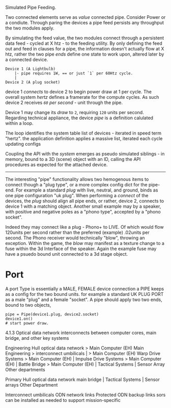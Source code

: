 Simulated Pipe Feeding.

Two connected elements serve as _value_ connected pipe. Consider Power or a condiute.
Through paring the devices a pipe feed persists any throughput the two modules apply.

By simulating the feed value, the two modules connect through a persistent data feed - cycled at X htz - to the feeding utility. By only defining the feed out and feed in clauses for a pipe, the information doesn't actually flow at X htz, rather the two pipe _ends_ define one state to work upon, altered later by a connected device.

    Device 1 (A Lightbulb)
        |- pipe requires 1W, == or just `1` per 60Htz cycle.
        |
    Device 2 (A plug socket)

device 1 _connects_ to device 2 to begin power draw at 1 per cycle. The overall system _hertz_ defines a framerate for the compute cycles. As such device 2 receives _`60` per second_ - unit through the pipe.

Device 1 may change its _draw_ to `2`, requiring `120` units per second. Regarding technical appliance, the device _pipe_ is a definition calulated within a loop.

The loop identifies the system table list of devices - iterated in speed term "hertz". the application definition applies a massive list, iterated each cycle updating configs

Coupling the API with the _system_ emerges as pseudo simulated siblings - in memory, bound to a 3D (scene) object with an ID, calling the API procedures as expected for the attached device.

---

The interesting "pipe" functionality allows two hemogenous items to connect though a "plug type", or a more complex config dict for the pipe-end. For example a standard _plug_ with live, neutral, and ground, binds as one pipe configuration "uk plug". When performing a _connect_ of the devices, the _plug_ should align all pipe ends, or rather, device 2, connects to device 1 with a matching object.
Another small example may by a speaker, with positive and negative poles as a "phono type", accepted by a "phono socket".

Indeed they may connect like a plug - Phono+ to LIVE. Of which would flow 120units per second rather than the preferred (example) .02units per second. The Phono receiver would technically "blow", throwing an exception. Within the game, the _blow_ may manifest as a texture change to a fuse within the 3d Interface of the speaker.
Again the example fuse may have a psuedo bound unit connected to a 3d stage object.

# Port

A port Type is essentially a MALE, FEMALE device connection a PIPE keeps as a config for the two bound units.
for example a standard UK PLUG PORT as a male "plug" and a female "socket". A pipe should apply two two ends, bound to two objects,

    pipe = Pipe(device1.plug, device2.socket)
    device1.on()
    # start power draw.

4.1.3 Optical data network interconnects between computer cores, main bridge, and other key systems


Engineering Hull optical data network > Main Computer (EH)
    Main Engineering                  > interconnect umbilicals
    |                                 > Main Computer (EH)
    Warp Drive Systems                > Main Computer (EH)
    |
    Impulse Drive Systems             > Main Computer (EH)
    |
    Battle Bridge                     > Main Computer (EH)
    |
    Tactical Systems
    |
    Sensor Array
    Other departments

Primary Hull optical data network
    main bridge
    |
    Tactical Systems
    |
    Sensor arrays
    Other Department

Interconnect
umbilicals
ODN network links Protected ODN backup links
sors can be installed as needed to support mission-specific
